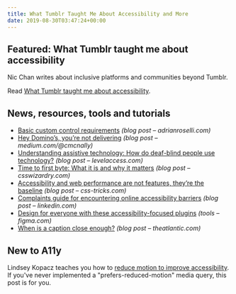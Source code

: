 ```yaml
---
title: What Tumblr Taught Me About Accessibility and More
date: 2019-08-30T03:47:24+00:00
---
```


## Featured: What Tumblr taught me about accessibility

Nic Chan writes about inclusive platforms and communities beyond Tumblr.

Read [What Tumblr taught me about accessibility](https://www.nicchan.me/blog/what-tumblr-taught-me-about-accessibility/).

## News, resources, tools and tutorials

- [Basic custom control requirements](http://adrianroselli.com/2019/08/basic-custom-control-requirements.html) *(blog post – adrianroselli.com)*
- [Hey Domino’s, you’re not delivering](https://medium.com/@cmcnally/hey-dominos-you-re-not-delivering-cc11fb74b267) *(blog post – medium.com/@cmcnally)*
- [Understanding assistive technology: How do deaf-blind people use technology?](https://www.levelaccess.com/understanding-assistive-technology-how-do-deaf-blind-people-use-technology/) *(blog post – levelaccess.com)*
- [Time to first byte: What it is and why it matters](https://csswizardry.com/2019/08/time-to-first-byte-what-it-is-and-why-it-matters/) *(blog post – csswizardry.com)*
- [Accessibility and web performance are not features, they’re the baseline](https://css-tricks.com/accessibility-and-web-performance-are-not-features-theyre-the-baseline/) *(blog post – css-tricks.com)*
- [Complaints guide for encountering online accessibility barriers](https://www.linkedin.com/pulse/complaints-guide-encountering-online-accessibility-barriers-smyth/) *(blog post – linkedin.com)*
- [Design for everyone with these accessibility-focused plugins](https://www.figma.com/blog/design-for-everyone-with-these-accessibility-focused-plugins/) *(tools – figma.com)*
- [When is a caption close enough?](https://www.theatlantic.com/health/archive/2019/08/youtube-captions/595831/) *(blog post – theatlantic.com)*

## New to A11y

Lindsey Kopacz teaches you how to [reduce motion to improve accessibility](https://www.a11ywithlindsey.com/blog/reducing-motion-improve-accessibility). If you've never implemented a "prefers-reduced-motion" media query, this post is for you.
